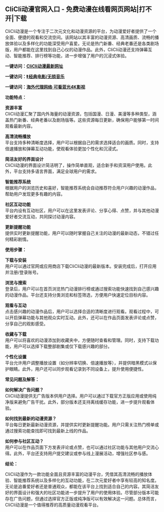 <h2>CliCli动漫官网入口 - 免费动漫在线看网页网站|打不开|下载</h2>
<p>CliCli动漫是一个专注于二次元文化和动漫资源的平台，为动漫爱好者提供了一个全面、便捷的观看和交流空间。该网站以其丰富的动漫资源、高清画质、流畅的播放体验以及多样化的功能深受用户喜爱。无论是热门新番、经典老番还是各类剧场版，用户都能在这里找到自己心仪的动漫作品。此外，CliCli动漫还支持弹幕互动、智能推荐、排行榜等功能，进一步增强了用户的沉浸式体验。</p>
<p><strong>一键访问：</strong><a href="https://www.rymdh.com/sites/3384.html" target="_blank"><strong>CliCli动漫最新网址</strong></a></p>
<p><strong>一键访问：</strong><a href="https://pan.quark.cn/s/0db22432c259" target="_blank"><strong>⏬经典电影/无损音乐</strong></a></p>
<p><strong>一键访问：</strong><a href="http://ip.harmonylink.net/share/e82025" target="_blank"><strong>海外代理网络·可看蓝光4K影视</strong></a></p>
<p><strong>功能特点：</strong></p>
<p><strong>资源丰富</strong><br>CliCli动漫汇聚了国内外海量的动漫资源，包括国漫、日漫、美漫等多种类型，涵盖热门新番、经典老番以及剧场版等。这些资源每日更新，确保用户能够第一时间观看最新内容。</p>
<p><strong>高清流畅播放</strong><br>平台支持多种清晰度选择，用户可以根据自己的需求选择适合的画质。同时，支持倍速播放和弹幕互动功能，使观看体验更加个性化和沉浸式。</p>
<p><strong>简洁友好的界面设计</strong><br>CliCli动漫的界面设计简洁明了，操作简单直观，适合新手和资深用户使用。此外，平台支持多语言界面，满足全球用户的需求。</p>
<p><strong>智能推荐系统</strong><br>根据用户的浏览历史和喜好，智能推荐系统会自动推荐符合用户兴趣的动漫作品，帮助用户发现更多有趣的内容。</p>
<p><strong>社区互动功能</strong><br>平台内设有互动社区，用户可以在这里发表评论、分享心得、点赞，并与其他动漫爱好者交流互动，共同探讨动漫内容。</p>
<p><strong>更新提醒功能</strong><br>提供实时更新提醒功能，用户可以随时掌握自己关注的动漫的最新动态，不错过任何精彩剧情。</p>
<p><strong>使用步骤：</strong></p>
<p><strong>下载与安装</strong><br>用户可以通过官网或应用商店下载CliCli动漫的最新版本。安装完成后，打开应用并注册/登录账号。</p>
<p><strong>浏览与搜索</strong><br>登录后，用户可以在首页浏览热门动漫排行榜或通过搜索功能快速找到自己感兴趣的动漫作品。平台还支持分类浏览和标签筛选，方便用户快速定位目标内容。</p>
<p><strong>观看与互动</strong><br>点击感兴趣的动漫作品后，用户可以选择合适的清晰度进行观看。观看过程中，可以开启弹幕功能与其他观众实时互动。此外，还可以在作品页面发表评论或点赞，分享自己的观影感受。</p>
<p><strong>收藏与下载</strong><br>用户可以将喜欢的动漫添加到收藏夹中，方便随时查看和管理。同时，支持下载功能，用户可以选择下载整部剧集或仅下载感兴趣的部分。</p>
<p><strong>个性化设置</strong><br>平台允许用户调整播放设置（如分辨率切换、倍速播放等），并提供暗黑模式以保护眼睛。此外，用户还可以同步观看记录到不同设备上，提升使用便捷性。</p>
<p><strong>常见问题及解答：</strong></p>
<p><strong>如何解决广告问题？</strong><br>CliCli动漫提供无广告版本供用户选择。用户可以通过下载官方正版应用或使用纯净版来避免广告干扰。此外，部分版本还支持离线缓存功能，进一步提升观看体验。</p>
<p><strong>如何找到最新的动漫资源？</strong><br>平台每日更新最新动漫资源，并提供实时更新提醒功能。用户只需关注热门榜单或通过搜索功能查找即可找到最新上线的作品。</p>
<p><strong>如何参与社区互动？</strong><br>用户可以在作品页面下方发表评论或点赞，也可以通过社区功能与其他用户交流心得。此外，平台还支持用户提交建议或参与线上漫展活动，增强社区参与感。</p>
<p><strong>结论：</strong></p>
<p>CliCli动漫作为一款功能全面且资源丰富的动漫平台，凭借其高清流畅的播放体验、智能推荐系统以及多样化的互动功能，在二次元爱好者中享有较高的知名度。无论是追番爱好者还是普通观众，都能在该平台上找到适合自己的内容。其简洁友好的界面设计和强大的社区功能进一步提升了用户的使用体验。尽管部分版本可能存在广告问题，但通过选择官方正版或纯净版可以有效解决这一问题。总体而言，CliCli动漫是一个值得推荐的高质量动漫观看平台。</p>
